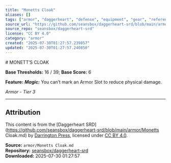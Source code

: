 ```yaml
---
title: "Monetts Cloak"
aliases: []
tags: ["armor", "daggerheart", "defense", "equipment", "gear", "reference", "srd", "ttrpg"]
source_url: "https://github.com/seansbox/daggerheart-srd/blob/main/armor/Monetts Cloak.md"
source_repo: "seansbox/daggerheart-srd"
license: "CC BY 4.0"
category: "armor"
created: "2025-07-30T01:27:57.239857"
updated: "2025-07-30T01:27:57.240850"
---
```


﻿# MONETT’S CLOAK

**Base Thresholds:** 16 / 39; **Base Score:** 6

**Feature:** ***Magic:*** You can’t mark an Armor Slot to reduce physical damage.

*Armor - Tier 3*

---

## Attribution

This content is from the [Daggerheart SRD](https://github.com/seansbox/daggerheart-srd/blob/main/armor/Monetts Cloak.md) by [Darrington Press](https://darringtonpress.com/), licensed under [CC BY 4.0](https://creativecommons.org/licenses/by/4.0/).

**Source:** `armor/Monetts Cloak.md`  
**Repository:** [seansbox/daggerheart-srd](https://github.com/seansbox/daggerheart-srd)  
**Downloaded:** 2025-07-30 01:27:57

